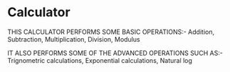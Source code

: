 # Calculator
THIS CALCULATOR PERFORMS SOME BASIC OPERATIONS:-
Addition, Subtraction, Multiplication, Division, Modulus

IT ALSO PERFORMS SOME OF THE ADVANCED OPERATIONS SUCH AS:-
Trignometric calculations, Exponential calculations, Natural log 
